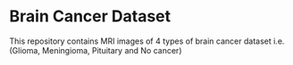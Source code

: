 # Brain Cancer Dataset
 
This repository contains MRI images of  4 types of brain cancer dataset i.e.(Glioma, Meningioma, Pituitary and No cancer)
